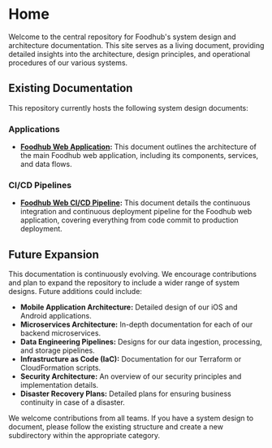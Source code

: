 # Home

Welcome to the central repository for Foodhub's system design and architecture documentation. This site serves as a living document, providing detailed insights into the architecture, design principles, and operational procedures of our various systems.

## Existing Documentation

This repository currently hosts the following system design documents:

### Applications

- **[Foodhub Web Application](./categories/applications/foodhub_web/):** This document outlines the architecture of the main Foodhub web application, including its components, services, and data flows.

### CI/CD Pipelines

- **[Foodhub Web CI/CD Pipeline](./categories/CI/CD-pipeline/foodhub_web/):** This document details the continuous integration and continuous deployment pipeline for the Foodhub web application, covering everything from code commit to production deployment.

## Future Expansion

This documentation is continuously evolving. We encourage contributions and plan to expand the repository to include a wider range of system designs. Future additions could include:

- **Mobile Application Architecture:** Detailed design of our iOS and Android applications.
- **Microservices Architecture:** In-depth documentation for each of our backend microservices.
- **Data Engineering Pipelines:** Designs for our data ingestion, processing, and storage pipelines.
- **Infrastructure as Code (IaC):** Documentation for our Terraform or CloudFormation scripts.
- **Security Architecture:** An overview of our security principles and implementation details.
- **Disaster Recovery Plans:** Detailed plans for ensuring business continuity in case of a disaster.

We welcome contributions from all teams. If you have a system design to document, please follow the existing structure and create a new subdirectory within the appropriate category.